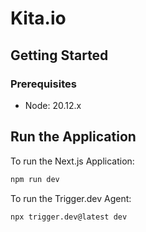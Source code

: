 # Kita.io

## Getting Started

### Prerequisites

- Node: 20.12.x

## Run the Application

To run the Next.js Application:
```sh
npm run dev
```

To run the Trigger.dev Agent:
```sh
npx trigger.dev@latest dev
```
